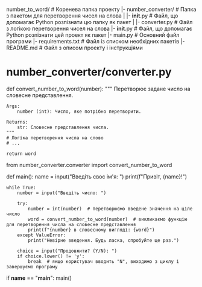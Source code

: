 number_to_word/  # Коренева папка проекту
    |- number_converter/  # Папка з пакетом для перетворення чисел на слова
    |   |- __init__.py  # Файл, що допомагає Python розпізнати цю папку як пакет
    |   |- converter.py  # Файл з логікою перетворення чисел на слова
    |- __init__.py  # Файл, що допомагає Python розпізнати цей проект як пакет
    |- main.py  # Основний файл програми
    |- requirements.txt  # Файл із списком необхідних пакетів
    |- README.md  # Файл з описом проекту і інструкціями

# number_converter/converter.py

def convert_number_to_word(number):
    """
    Перетворює задане число на словесне представлення.

    Args:
        number (int): Число, яке потрібно перетворити.

    Returns:
        str: Словесне представлення числа.
    """
    # Логіка перетворення числа на слово
    # ...

    return word

from number_converter.converter import convert_number_to_word

def main():
    name = input("Введіть своє ім'я: ")
    print(f"Привіт, {name}!")
    
    while True:
        number = input("Введіть число: ")
        
        try:
            number = int(number)  # перетворюємо введене значення на ціле число
            word = convert_number_to_word(number)  # викликаємо функцію для перетворення числа на словесне представлення
            print(f"{number} в словесному вигляді: {word}")
        except ValueError:
            print("Невірне введення. Будь ласка, спробуйте ще раз.")
        
        choice = input("Продовжити? (Y/N): ")
        if choice.lower() != 'y':
            break  # якщо користувач вводить "N", виходимо з циклу і завершуємо програму

if __name__ == "__main__":
    main()
